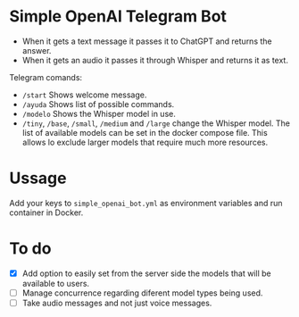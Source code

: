 # Simple OpenAI Telegram Bot
- When it gets a text message it passes it to ChatGPT and returns the answer.  
- When it gets an audio it passes it through Whisper and returns it as text.

Telegram comands:
- `/start` Shows welcome message.
- `/ayuda` Shows list of possible commands.
- `/modelo` Shows the Whisper model in use.
- `/tiny`, `/base`, `/small`, `/medium` and `/large` change the Whisper model. The list of available models can be set in the docker compose file. This allows lo exclude larger models that require much more resources.

# Ussage
Add your keys to `simple_openai_bot.yml` as environment variables and run container in Docker.  


# To do
- [X] Add option to easily set from the server side the models that will be available to users.
- [ ] Manage concurrence regarding diferent model types being used.
- [ ] Take audio messages and not just voice messages.
